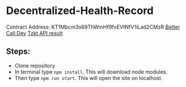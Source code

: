 # Decentralized-Health-Record

Contract Address: KT1Mbcm3s69ThWmHf9fxEVtNfV1iLad2CMzR
[Better Call Dev](https://better-call.dev/jakartanet/KT1Mbcm3s69ThWmHf9fxEVtNfV1iLad2CMzR/storage)
[Tzkt API result](https://api.jakartanet.tzkt.io/v1/contracts/KT1Mbcm3s69ThWmHf9fxEVtNfV1iLad2CMzR/storage)

## Steps:
- Clone repository
- In terminal type ```npm install```. This will download node modules.
- Then type ```npm run start```. This will open the site on localhost.
